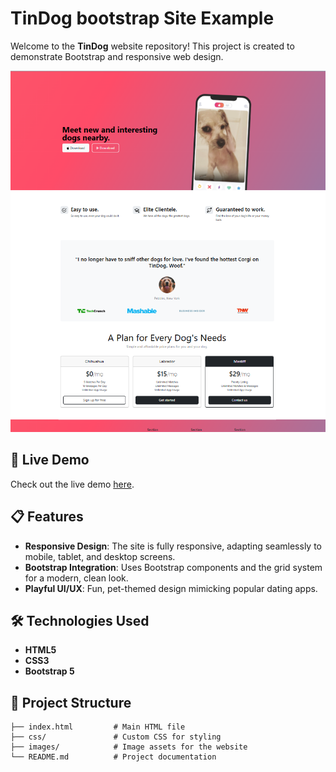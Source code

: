 # TinDog bootstrap Site Example

Welcome to the **TinDog** website repository! This project is created to demonstrate Bootstrap and responsive web design.

![TinDog Screenshot](webimg.png) <!-- Replace with an actual screenshot link if available -->

## 🚀 Live Demo

Check out the live demo [here](https://abdo-fullstack-projects-2023.github.io/tindog_bootstrap_example/).

## 📋 Features

- **Responsive Design**: The site is fully responsive, adapting seamlessly to mobile, tablet, and desktop screens.
- **Bootstrap Integration**: Uses Bootstrap components and the grid system for a modern, clean look.
- **Playful UI/UX**: Fun, pet-themed design mimicking popular dating apps.

## 🛠️ Technologies Used

- **HTML5**
- **CSS3**
- **Bootstrap 5**

## 📂 Project Structure

```plaintext
├── index.html         # Main HTML file
├── css/               # Custom CSS for styling
├── images/            # Image assets for the website
└── README.md          # Project documentation

